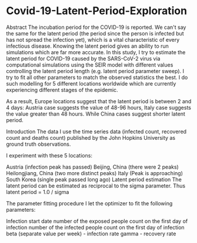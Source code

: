 # Covid-19-Latent-Period-Exploration

Abstract
The incubation period for the COVID-19 is reported. We can't say the same for the latent period (the period since the person is infected but has not spread the infection yet), which is a vital characteristic of every infectious disease. Knowing the latent period gives an ability to run simulations which are far more accurate. In this study, I try to estimate the latent period for COVID-19 caused by the SARS-CoV-2 virus via computational simulations using the SEIR model with different values controlling the latent period length (e.g. latent period parameter sweep). I try to fit all other parameters to match the observed statistics the best. I do such modelling for 5 different locations worldwide which are currently experiencing different stages of the epidemic.

As a result, Europe locations suggest that the latent period is between 2 and 4 days: Austria case suggests the value of 48-96 hours, Italy case suggests the value greater than 48 hours. While China cases suggest shorter latent period.

Introduction
The data
I use the time series data (infected count, recovered count and deaths count) published by the John Hopkins University as ground truth observations.

I experiment with these 5 locations:

Austria (infection peak has passed)
Beijing, China (there were 2 peaks)
Heilongjiang, China (two more distinct peaks)
Italy (Peak is approaching)
South Korea (single peak passed long ago)
Latent period estimation
The latent period can be estimated as reciprocal to the sigma parameter. Thus latent period = 1.0 / sigma

The parameter fitting procedure
I let the optimizer to fit the following parameters:

Infection start date
number of the exposed people count on the first day of infection
number of the infected people count on the first day of infection
beta (separate value per week) - infection rate
gamma - recovery rate
